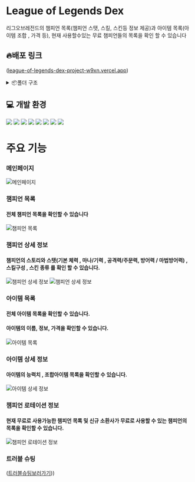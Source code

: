 # League of Legends Dex

리그오브레전드의 챔피언 목록(챔피언 스탯, 스킬, 스킨등 정보 제공)과 아이템 목록(아이템 조합 , 가격 등), 현재 사용할수있는 무료 챔피언들의 목록을 확인 할 수 있습니다

## 🔥배포 링크

([league-of-legends-dex-project-w9xn.vercel.app](https://league-of-legends-dex-project-w9xn.vercel.app/))

<details>
<summary>📦폴더 구조</summary>

```

lol-dex
├─ public
│  └─ images
│     ├─ aphelios.jpg
│     ├─ icon.svg
│     ├─ leagueoflegendsLogo.png
│     ├─ lolLogIcon.png
│     ├─ teemo.png
│     └─ yuumi.jpg
├─ src
│  ├─ app
│  │  ├─ api
│  │  │  └─ rotation
│  │  │     └─ route.ts
│  │  ├─ champions
│  │  │  ├─ [id]
│  │  │  │  └─ page.tsx
│  │  │  └─ page.tsx
│  │  ├─ globals.css
│  │  ├─ items
│  │  │  ├─ [id]
│  │  │  │  └─ page.tsx
│  │  │  └─ page.tsx
│  │  ├─ layout.tsx
│  │  ├─ not-found.tsx
│  │  ├─ page.tsx
│  │  ├─ reset.css
│  │  └─ rotation
│  │     ├─ (components)
│  │     │  └─ RotationChampionPage.tsx
│  │     └─ page.tsx
│  ├─ components
│  │  ├─ Card.tsx
│  │  └─ ClientHeader.tsx
│  ├─ types
│  │  ├─ Champion.ts
│  │  ├─ ChampionRotation.ts
│  │  └─ Item.ts
│  └─ utils
│     ├─ riotApi.ts
│     └─ serverApi.ts
├─ .env.local
├─ .eslintrc.json
├─ .gitignore
├─ .prettierrc
├─ next.config.mjs
├─ package-lock.json
├─ package.json
├─ postcss.config.mjs
├─ README.md
├─ tailwind.config.ts
├─ tsconfig.json
└─ yarn.lock

```

 </details>

## 💻 개발 환경

![](https://img.shields.io/badge/TypeScript-3178C6?style=for-the-badge&logo=TypeScript&logoColor=white)
![](https://img.shields.io/badge/HTML5-E34F26?style=for-the-badge&logo=html5&logoColor=white)
![](https://img.shields.io/badge/CSS3-1572B6?style=for-the-badge&logo=css3&logoColor=white)
![](https://img.shields.io/badge/React-20232A?style=for-the-badge&logo=react&logoColor=61DAFB)
![](https://img.shields.io/badge/tailwindcss-06B6D4?style=for-the-badge&logo=tailwindcss&logoColor=white)
![](https://img.shields.io/badge/nextdotjs-000000?style=for-the-badge&logo=nextdotjs&logoColor=white)
![](https://img.shields.io/badge/riotgames-EB0029?style=for-the-badge&logo=riotgames&logoColor=white)
![](https://img.shields.io/badge/vscode-06B6D4?style=for-the-badge&logo=vscode&logoColor=white)

# 주요 기능

### 메인페이지
![메인페이지](https://github.com/user-attachments/assets/702b6969-eb62-4a77-861e-cee79266ae7f)

### 챔피언 목록

#### 전체 챔피언 목록을 확인할 수 있습니다
![챔피언 목록](https://github.com/user-attachments/assets/53f4153f-c8c7-499b-9982-c14e7a33f665)

### 챔피언 상세 정보

#### 챔피언의 스토리와 스탯(기본 체력 , 마나/기력 , 공격력/주문력, 방어력 / 마법방어력) , 스킬구성 , 스킨 종류 를 확인 할 수 있습니다.
![챔피언 상세 정보](https://github.com/user-attachments/assets/af6cf378-e308-42dc-ae90-09d9300b249b)
![챔피언 상세 정보](https://github.com/user-attachments/assets/9518121e-4381-4c55-a157-546b5dbf6dfd)

### 아이템 목록

#### 전체 아이템 목록을 확인할 수 있습니다.

#### 아이템의 이름, 정보, 가격을 확인할 수 있습니다.

![아이템 목록](https://github.com/user-attachments/assets/2a36dfb0-5e87-4d73-93b1-477a37e5aaeb)

### 아이템 상세 정보

#### 아이템의 능력치 , 조합아이템 목록을 확인할 수 있습니다.

![아이템 상세 정보](https://github.com/user-attachments/assets/e7c3a574-f076-4f37-b08c-48de26a51413)

### 챔피언 로테이션 정보

#### 현재 무료로 사용가능한 챔피언 목록 및 신규 소환사가 무료로 사용할 수 있는 챔피언의 목록을 확인할 수 있습니다.

![챔피언 로테이션 정보](https://github.com/user-attachments/assets/1efaef0a-3aba-490b-9ec6-ff25a88aad25)

### 트러블 슈팅
([트러블슈팅보러가기](https://velog.io/@ty_lee/League-of-Legends-Dex-트러블-슈팅)))
